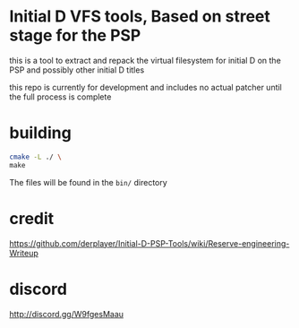 # Initial D VFS tools, Based on street stage for the PSP  
this is a tool to extract and repack the virtual filesystem for initial D on the PSP and possibly other initial D titles  
  
this repo is currently for development and includes no actual patcher until the full process is complete  

# building  
```sh
cmake -L ./ \
make
```
The files will be found in the `bin/` directory  
  
# credit  
https://github.com/derplayer/Initial-D-PSP-Tools/wiki/Reserve-engineering-Writeup  

# discord  
http://discord.gg/W9fgesMaau
